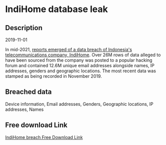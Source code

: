 # IndiHome database leak

## Description

2019-11-01

In mid-2021, <a href="https://en.antaranews.com/news/245609/communication-ministry-studying-report-of-indihome-data-leak" target="_blank" rel="noopener">reports emerged of a data breach of Indonesia's telecommunications company, IndiHome</a>. Over 26M rows of data alleged to have been sourced from the company was posted to a popular hacking forum and contained 12.6M unique email addresses alongside names, IP addresses, genders and geographic locations. The most recent data was stamped as being recorded in November 2019.

## Breached data

Device information, Email addresses, Genders, Geographic locations, IP addresses, Names

## Free download Link

[IndiHome breach Free Download Link](https://tinyurl.com/2b2k277t)